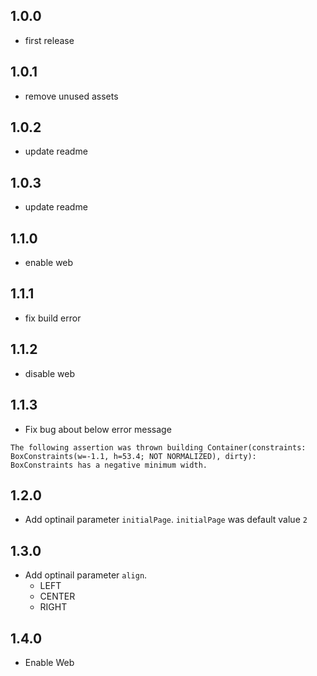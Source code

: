 ## 1.0.0

* first release

## 1.0.1

* remove unused assets

## 1.0.2

* update readme

## 1.0.3

* update readme

## 1.1.0

* enable web

## 1.1.1

* fix build error

## 1.1.2

* disable web

## 1.1.3

* Fix bug about below error message

~~~
The following assertion was thrown building Container(constraints: BoxConstraints(w=-1.1, h=53.4; NOT NORMALIZED), dirty):
BoxConstraints has a negative minimum width.
~~~

## 1.2.0

* Add optinail parameter `initialPage`. `initialPage` was default value `2`

## 1.3.0

* Add optinail parameter `align`.
    * LEFT
    * CENTER
    * RIGHT

## 1.4.0

* Enable Web
